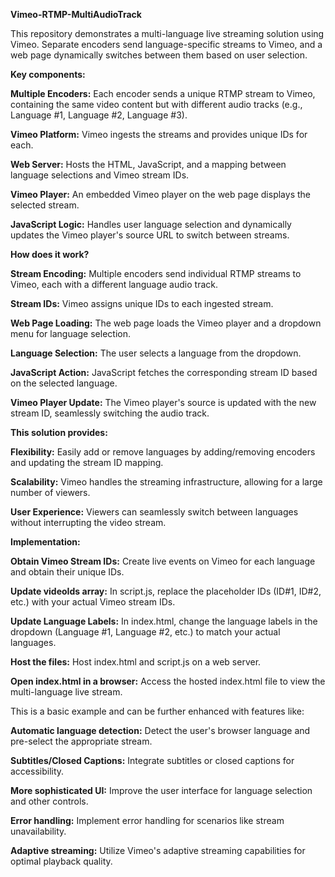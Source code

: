 **Vimeo-RTMP-MultiAudioTrack**

This repository demonstrates a multi-language live streaming solution using Vimeo. Separate encoders send language-specific streams to Vimeo, and a web page dynamically switches between them based on user selection.

**Key components:**

**Multiple Encoders:** Each encoder sends a unique RTMP stream to Vimeo, containing the same video content but with different audio tracks (e.g., Language #1, Language #2, Language #3).

**Vimeo Platform:** Vimeo ingests the streams and provides unique IDs for each.

**Web Server:** Hosts the HTML, JavaScript, and a mapping between language selections and Vimeo stream IDs.

**Vimeo Player:** An embedded Vimeo player on the web page displays the selected stream.

**JavaScript Logic:** Handles user language selection and dynamically updates the Vimeo player's source URL to switch between streams.



**How does it work?**

**Stream Encoding:** Multiple encoders send individual RTMP streams to Vimeo, each with a different language audio track.

**Stream IDs:** Vimeo assigns unique IDs to each ingested stream.

**Web Page Loading:** The web page loads the Vimeo player and a dropdown menu for language selection.

**Language Selection:** The user selects a language from the dropdown.

**JavaScript Action:** JavaScript fetches the corresponding stream ID based on the selected language.

**Vimeo Player Update:** The Vimeo player's source is updated with the new stream ID, seamlessly switching the audio track.



**This solution provides:**

**Flexibility:** Easily add or remove languages by adding/removing encoders and updating the stream ID mapping.

**Scalability:** Vimeo handles the streaming infrastructure, allowing for a large number of viewers.

**User Experience:** Viewers can seamlessly switch between languages without interrupting the video stream.



**Implementation:**

**Obtain Vimeo Stream IDs:** Create live events on Vimeo for each language and obtain their unique IDs.

**Update videoIds array:** In script.js, replace the placeholder IDs (ID#1, ID#2, etc.) with your actual Vimeo stream IDs.

**Update Language Labels:** In index.html, change the language labels in the dropdown (Language #1, Language #2, etc.) to match your actual languages.

**Host the files:** Host index.html and script.js on a web server.

**Open index.html in a browser:** Access the hosted index.html file to view the multi-language live stream.

This is a basic example and can be further enhanced with features like:

**Automatic language detection:** Detect the user's browser language and pre-select the appropriate stream.

**Subtitles/Closed Captions:** Integrate subtitles or closed captions for accessibility.

**More sophisticated UI:** Improve the user interface for language selection and other controls.

**Error handling:** Implement error handling for scenarios like stream unavailability.

**Adaptive streaming:** Utilize Vimeo's adaptive streaming capabilities for optimal playback quality.
